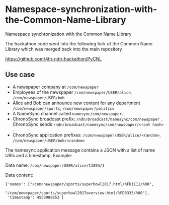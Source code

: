 # Namespace-synchronization-with-the-Common-Name-Library
Namespace synchronization with the Common Name Library

The hackathon code went into the following fork of the Common Name Library which was merged back into the main repository

https://github.com/4th-ndn-hackathon/PyCNL

## Use case

* A newspaper company at `/com/newspaper`
* Employees of the newspaper `/com/newspaper/USER/alice`, `/com/newspaper/USER/bob`
* Alice and Bob can announce new content for any department `/com/newspaper/sports`, `/com/newspaper/politics`
* A NameSync channel called `namesync/com/newspaper`.
* ChronoSync broadcast prefix: `/ndn/broadcast/namesync/com/newspaper` . ChronoSync sends `/ndn/broadcast/namesync/com/newspaper/<root hash>` .
* ChronoSync application prefixes: `/com/newspaper/USER/alice/<random>`, `/com/newspaper/USER/bob/<random>`

The namesync application message contains a JSON with a list of name URIs and a timestamp. Example: 

Data name: `/com/newspaper/USER/alice/11894/1`

Data content: 

    {'names': ["/com/newspaper/sports/superbowl2017.html/%FD1111/%00",
               "/com/newspaper/sports/superbowl2017overview.html/%FD3333/%00"], 
     'timestamp': 4553988853 }
    

